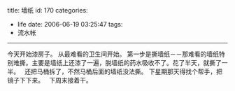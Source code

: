 title: 墙纸
id: 170
categories:
  - life
date: 2006-06-19 03:25:47
tags:
  - 流水帐
---

今天开始漆房子。
从最难看的卫生间开始。
第一步是撕墙纸－－那难看的墙纸特别难撕。主要是墙纸上还漆了一遍，脱墙纸的药水吸收不了。花了半天，就撕了一半。
 
还把马桶拆了，不然马桶后面的墙纸没法撕。
下星期那天得找个帮手，把镜子下下来。
 
下周末接着干。
